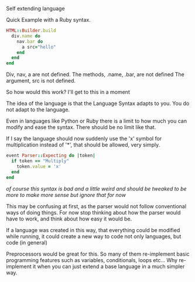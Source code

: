 Self extending language

Quick Example with a Ruby syntax.
```rb
HTML::Builder.build
  div.name do
    nav.bar do
      a src="hello"
    end
  end
end
```
Div, nav, a are not defined.
The methods, .name, .bar, are not defined
The argument, src is not defined.

So how would this work?
I'll get to this in a moment

The idea of the language is that the Language Syntax adapts to you.
You do not adapt to the language.

Even in languages like Python or Ruby there is a limit to how much you can modify and ease the syntax.
There should be no limit like that.

If I say the language should now suddenly use the 'x' symbol for multiplication instead of '*', that should be allowed, very simply.
```rb
event Parser::Expecting do |token|
  if token == "Multiply"
    token.value = 'x'
  end
end
```
_of course this syntax is bad and a little weird and should be tweaked to be more to make more sense but ignore that for now_

This may be confusing at first, as the parser would not follow conventional ways of doing things.
For now stop thinking about how the parser would have to work, and think about how easy it would be.

If a language was created in this way, that everything could be modified while running, it could create a new way to code not only languages, but code (in general)

Preprocessors would be great for this.
So many of them re-implement basic programming features such as variables, conditionals, loops etc...
Why re-implement it when you can just extend a base language in a much simpler way.









